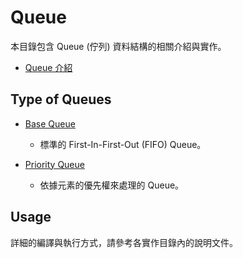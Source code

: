 # Queue

本目錄包含 Queue (佇列) 資料結構的相關介紹與實作。

- [Queue 介紹](introduction.md)

## Type of Queues

- [Base Queue](base_queue/)
  - 標準的 First-In-First-Out (FIFO) Queue。

- [Priority Queue](priority_queue/)
  - 依據元素的優先權來處理的 Queue。

## Usage

詳細的編譯與執行方式，請參考各實作目錄內的說明文件。
